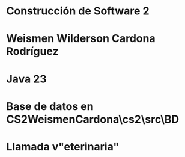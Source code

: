 # Construcción de Software 2

# Weismen Wilderson Cardona Rodríguez

# Java 23

# Base de datos en CS2WeismenCardona\cs2\src\BD
# Llamada v"eterinaria"